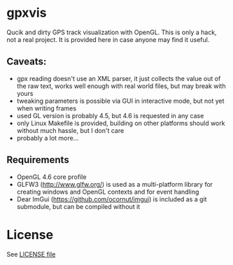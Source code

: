 # gpxvis
Qucik and dirty GPS track visualization with OpenGL. This is only
a hack, not a real project. It is provided here in case anyone
may find it useful.

## Caveats:

* gpx reading doesn't use an XML parser, it just collects the value out of the raw text, works well enough with real world files, but may break with yours
* tweaking parameters is possible via GUI in interactive mode, but not yet when writing frames
* used GL version is probably 4.5, but 4.6 is requested in any case
* only Linux Makefile is provided, building on other platforms should work without much hassle, but I don't care
* probably a lot more...


## Requirements

* OpenGL 4.6 core profile
* GLFW3 (http://www.glfw.org/) is used as a multi-platform library for creating windows and OpenGL contexts and for event handling
* Dear ImGui (https://github.com/ocornut/imgui) is included as a git submodule, but can be compiled without it

# License

See [LICENSE file](./LICENSE)
